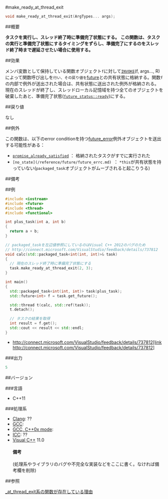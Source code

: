 #make_ready_at_thread_exit
```cpp
void make_ready_at_thread_exit(ArgTypes... args);
```

##概要

<b>タスクを実行し、スレッド終了時に準備完了状態にする。</b>
<b>この関数は、タスクの実行と準備完了状態にするタイミングをずらし、準備完了にするのをスレッド終了時まで遅延させたい場合に使用する。</b>


##効果

メンバ変数として保持している関数オブジェクト`f`に対して[`INVOKE`](/reference/functional/invoke.md)(f, args..., R)によって関数呼び出しを`行い、その戻り値を`[future](/reference/future/future.md)との共有状態に格納する。関数`f`の内部で例外が送出された場合は、共有状態に送出された例外が格納される。
現在のスレッドが終了し、スレッドローカル記憶域を持つ全てのオブジェクトを破棄したあと、準備完了状態([`future_status::ready`](/reference/future/future_status.md))にする。



##戻り値

なし


##例外

この関数は、以下のerror conditionを持つ[future_error](/reference/future/future_error.md)例外オブジェクトを送出する可能性がある：

- [`promise_already_satisfied`](/reference/future/future_errc.md) ： 格納されたタスクがすでに実行された
- `[no_state](/reference/future/future_errc.md) `： `*this`が共有状態を持っていない(`packaged_task`オブジェクトがムーブされると起こりうる)



##備考



##例

```cpp
#include <iostream>
#include <future>
#include <thread>
#include <functional>

int plus_task(int a, int b)
{
  return a + b;
}

// packaged_taskを左辺値参照にしているのはVisual C++ 2012のバグのため
// http://connect.microsoft.com/VisualStudio/feedback/details/737812
void calc(std::packaged_task<int(int, int)>& task)
{
  // 現在のスレッド終了時に準備完了状態にする
  task.make_ready_at_thread_exit(2, 3);
}

int main()
{
  std::packaged_task<int(int, int)> task(plus_task);
  std::future<int> f = task.get_future();

  std::thread t(calc, std::ref(task));
  t.detach();

  // タスクの結果を取得
  int result = f.get();
  std::cout << result << std::endl;
}
```
* http://connect.microsoft.com/VisualStudio/feedback/details/737812[link http://connect.microsoft.com/VisualStudio/feedback/details/737812]

###出力

```cpp
5
```

##バージョン


###言語


- C++11



###処理系

- [Clang](/implementation#clang.md): ??
- [GCC](/implementation#gcc.md): 
- [GCC, C++0x mode](/implementation#gcc.md): 
- [ICC](/implementation#icc.md): ??
- [Visual C++](/implementation#visual_cpp.md) 11.0<h4>備考</h4>
(処理系やライブラリのバグや不完全な実装などをここに書く。なければ備考欄を削除)



##参照

[_at_thread_exit系の関数が存在している理由](/article/at_thread_exit.md)

